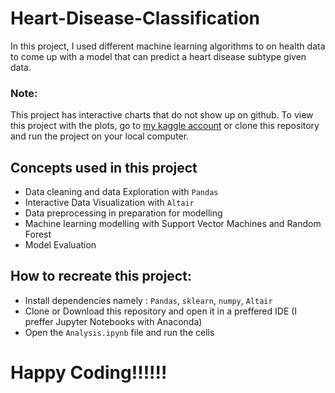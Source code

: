# Heart-Disease-Classification
In this project, I used different machine learning algorithms to on health data to come up with a model that can predict a heart disease subtype given data.
### Note: 
This project has interactive charts that do not show up on github. To view this project with the plots, go to [my kaggle account](https://www.kaggle.com/code/blaiseappolinary/heart-disease-classification) or clone this repository and run the project on your local computer.
## Concepts used in this project
- Data cleaning and data Exploration with `Pandas`
- Interactive Data Visualization with `Altair`
- Data preprocessing in preparation for modelling
- Machine learning modelling with Support Vector Machines and Random Forest
- Model Evaluation
 
## How to recreate this project:
- Install dependencies namely : `Pandas`, `sklearn`, `numpy`, `Altair`
- Clone or Download this repository and open it in a preffered IDE (I preffer Jupyter Notebooks with Anaconda)
- Open the `Analysis.ipynb` file and run the cells 
 
# Happy Coding!!!!!!
